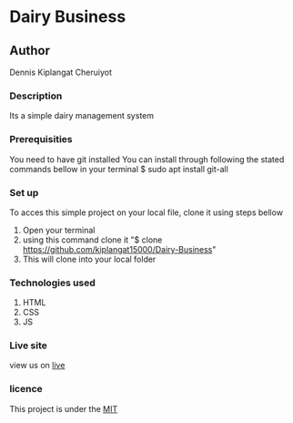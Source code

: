 # Dairy Business
## Author
Dennis Kiplangat Cheruiyot 
### Description
Its a simple dairy management system
### Prerequisities
You need to have git installed
You can install through following the stated commands bellow in your terminal
$ sudo apt install git-all
### Set up
To acces this simple project on your local file, clone it using steps bellow
1. Open your terminal
1. using this command clone it "$ clone https://github.com/kiplangat15000/Dairy-Business"
1. This will clone into your local folder 

### Technologies used
1. HTML
1. CSS
1. JS
### Live site 
view us on [live](https://kiplangat15000.github.io/Dairy_Business/)
### licence
This project is under the [MIT](LICENSE)